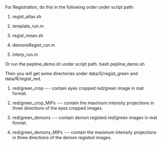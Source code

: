 For Registration, do this in the following order under script path:

1. regist_atlas.sh

2. template_run.m

3. regist_mean.sh

4. demonsRegist_run.m

5. interp_run.m

Or run the pepline_demo.sh under script path.
bash pepline_demo.sh

Then you will get some directories under data/G/regist_green and data/R/regist_red.

1. red/green_crop --- contain eyes cropped red/green image in mat format.

2. red/green_crop_MIPs --- contain the maximum intensity projections in three directions of the eyes cropped images.

3. red/green_demons --- contain demon registed red/green images in mat format.

4. red/green_demons_MIPs --- contain the maximum intensity projections in three directions of the demon registed images.
